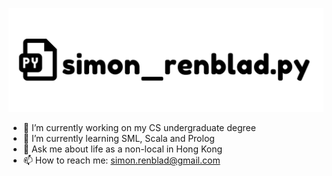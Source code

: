 ![](header.png)

- 🔭 I’m currently working on my CS undergraduate degree
- 🌱 I’m currently learning SML, Scala and Prolog
- 💬 Ask me about life as a non-local in Hong Kong
- 📫 How to reach me: simon.renblad@gmail.com

